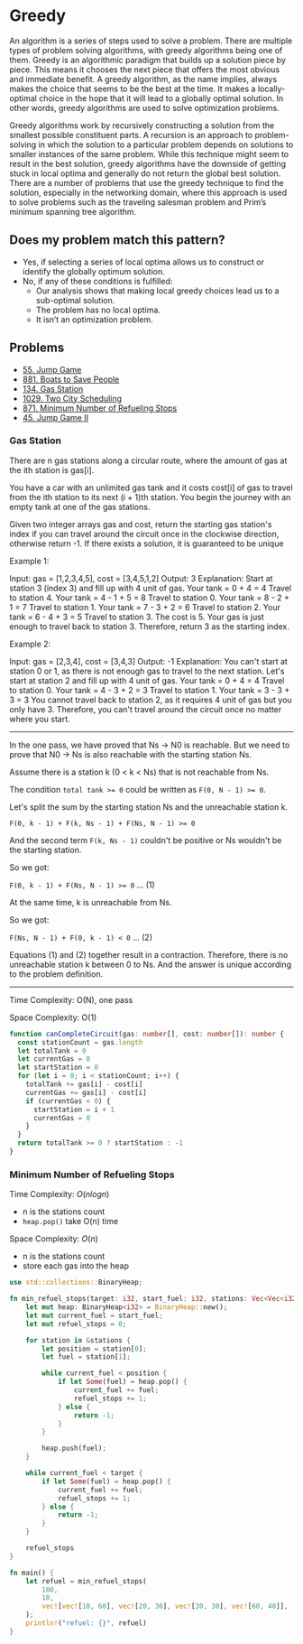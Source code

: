 # Greedy

An algorithm is a series of steps used to solve a problem. There are multiple types of problem solving algorithms, with greedy algorithms being one of them. Greedy is an algorithmic paradigm that builds up a solution piece by piece. This means it chooses the next piece that offers the most obvious and immediate benefit. A greedy algorithm, as the name implies, always makes the choice that seems to be the best at the time. It makes a locally-optimal choice in the hope that it will lead to a globally optimal solution. In other words, greedy algorithms are used to solve optimization problems.

Greedy algorithms work by recursively constructing a solution from the smallest possible constituent parts. A recursion is an approach to problem-solving in which the solution to a particular problem depends on solutions to smaller instances of the same problem. While this technique might seem to result in the best solution, greedy algorithms have the downside of getting stuck in local optima and generally do not return the global best solution. There are a number of problems that use the greedy technique to find the solution, especially in the networking domain, where this approach is used to solve problems such as the traveling salesman problem and Prim’s minimum spanning tree algorithm.

## Does my problem match this pattern?

- Yes, if selecting a series of local optima allows us to construct or identify the globally optimum solution.
- No, if any of these conditions is fulfilled:
  - Our analysis shows that making local greedy choices lead us to a sub-optimal solution.
  - The problem has no local optima.
  - It isn’t an optimization problem.

## Problems

- [55. Jump Game](https://leetcode.com/problems/jump-game/)
- [881. Boats to Save People](https://leetcode.com/problems/boats-to-save-people/)
- [134. Gas Station](https://leetcode.com/problems/gas-station/)
- [1029. Two City Scheduling](https://leetcode.com/problems/two-city-scheduling/)
- [871. Minimum Number of Refueling Stops](https://leetcode.com/problems/minimum-number-of-refueling-stops/)
- [45. Jump Game II](https://leetcode.com/problems/jump-game-ii/)

### Gas Station

There are n gas stations along a circular route, where the amount of gas at the ith station is gas[i].

You have a car with an unlimited gas tank and it costs cost[i] of gas to travel from the ith station to its next (i + 1)th station. You begin the journey with an empty tank at one of the gas stations.

Given two integer arrays gas and cost, return the starting gas station's index if you can travel around the circuit once in the clockwise direction, otherwise return -1. If there exists a solution, it is guaranteed to be unique

Example 1:

Input: gas = [1,2,3,4,5], cost = [3,4,5,1,2]
Output: 3
Explanation:
Start at station 3 (index 3) and fill up with 4 unit of gas. Your tank = 0 + 4 = 4
Travel to station 4. Your tank = 4 - 1 + 5 = 8
Travel to station 0. Your tank = 8 - 2 + 1 = 7
Travel to station 1. Your tank = 7 - 3 + 2 = 6
Travel to station 2. Your tank = 6 - 4 + 3 = 5
Travel to station 3. The cost is 5. Your gas is just enough to travel back to station 3.
Therefore, return 3 as the starting index.

Example 2:

Input: gas = [2,3,4], cost = [3,4,3]
Output: -1
Explanation:
You can't start at station 0 or 1, as there is not enough gas to travel to the next station.
Let's start at station 2 and fill up with 4 unit of gas. Your tank = 0 + 4 = 4
Travel to station 0. Your tank = 4 - 3 + 2 = 3
Travel to station 1. Your tank = 3 - 3 + 3 = 3
You cannot travel back to station 2, as it requires 4 unit of gas but you only have 3.
Therefore, you can't travel around the circuit once no matter where you start.

---

In the one pass, we have proved that Ns -> N0 is reachable.
But we need to prove that N0 -> Ns is also reachable with the starting station Ns.

Assume there is a station k (0 < k < Ns) that is not reachable from Ns.

The condition `total tank >= 0` could be written as `F(0, N - 1) >= 0`.

Let's split the sum by the starting station Ns and the unreachable station k.

`F(0, k - 1) + F(k, Ns - 1) + F(Ns, N - 1) >= 0`

And the second term `F(k, Ns - 1)` couldn't be positive or Ns wouldn't be the starting station.

So we got:

`F(0, k - 1) + F(Ns, N - 1) >= 0` ... (1)

At the same time, k is unreachable from Ns.

So we got:

`F(Ns, N - 1) + F(0, k - 1) < 0` ... (2)

Equations (1) and (2) together result in a contraction.
Therefore, there is no unreachable station k between 0 to Ns.
And the answer is unique according to the problem definition.

---

Time Complexity: O(N), one pass

Space Complexity: O(1)

```ts
function canCompleteCircuit(gas: number[], cost: number[]): number {
  const stationCount = gas.length
  let totalTank = 0
  let currentGas = 0
  let startStation = 0
  for (let i = 0; i < stationCount; i++) {
    totalTank += gas[i] - cost[i]
    currentGas += gas[i] - cost[i]
    if (currentGas < 0) {
      startStation = i + 1
      currentGas = 0
    }
  }
  return totalTank >= 0 ? startStation : -1
}
```

### Minimum Number of Refueling Stops

Time Complexity: $O(nlogn)$

- n is the stations count
- `heap.pop()` take O(n) time

Space Complexity: $O(n)$

- n is the stations count
- store each gas into the heap

```rust
use std::collections::BinaryHeap;

fn min_refuel_stops(target: i32, start_fuel: i32, stations: Vec<Vec<i32>>) -> i32 {
    let mut heap: BinaryHeap<i32> = BinaryHeap::new();
    let mut current_fuel = start_fuel;
    let mut refuel_stops = 0;

    for station in &stations {
        let position = station[0];
        let fuel = station[1];

        while current_fuel < position {
            if let Some(fuel) = heap.pop() {
                current_fuel += fuel;
                refuel_stops += 1;
            } else {
                return -1;
            }
        }

        heap.push(fuel);
    }

    while current_fuel < target {
        if let Some(fuel) = heap.pop() {
            current_fuel += fuel;
            refuel_stops += 1;
        } else {
            return -1;
        }
    }

    refuel_stops
}

fn main() {
    let refuel = min_refuel_stops(
        100,
        10,
        vec![vec![10, 60], vec![20, 30], vec![30, 30], vec![60, 40]],
    );
    println!("refuel: {}", refuel)
}
```
